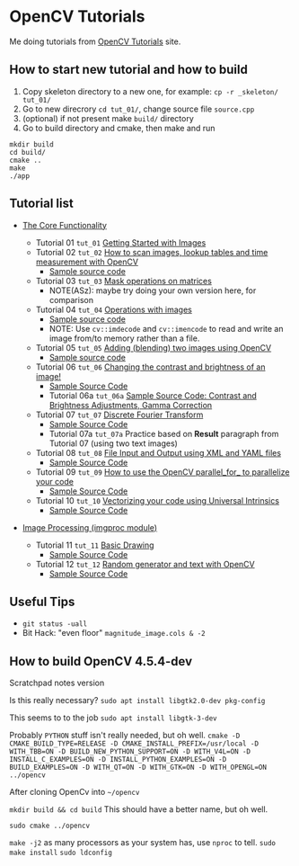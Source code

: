 # OpenCV Tutorials
Me doing tutorials from [OpenCV Tutorials](https://docs.opencv.org/4.x/d9/df8/tutorial_root.html) site.


## How to start new tutorial and how to build
1. Copy skeleton directory to a new one, for example: `cp -r _skeleton/ tut_01/`
2. Go to new direcrory `cd tut_01/`, change source file `source.cpp`
3. (optional) if not present make `build/` directory
4. Go to build directory and cmake, then make and run
```
mkdir build
cd build/
cmake ..
make
./app
```

## Tutorial list
* [The Core Functionality](https://docs.opencv.org/4.x/de/d7a/tutorial_table_of_content_core.html)

  - Tutorial 01 `tut_01` [Getting Started with Images](https://docs.opencv.org/4.x/db/deb/tutorial_display_image.html)
  - Tutorial 02 `tut_02` [How to scan images, lookup tables and time measurement with OpenCV](https://docs.opencv.org/4.x/db/da5/tutorial_how_to_scan_images.html)
    * [Sample source code](https://github.com/opencv/opencv/blob/master/samples/cpp/tutorial_code/core/how_to_scan_images/how_to_scan_images.cpp)
  - Tutorial 03 `tut_03` [Mask operations on matrices](https://docs.opencv.org/4.x/d7/d37/tutorial_mat_mask_operations.html)
    * NOTE(ASz): maybe try doing your own version here, for comparison
  - Tutorial 04 `tut_04` [Operations with images](https://docs.opencv.org/4.x/d5/d98/tutorial_mat_operations.html)
    * [Sample source code](https://github.com/opencv/opencv/blob/4.x/samples/cpp/tutorial_code/core/mat_operations/mat_operations.cpp)
    * NOTE: Use `cv::imdecode` and `cv::imencode` to read and write an image from/to memory rather than a file.
  - Tutorial 05 `tut_05` [Adding (blending) two images using OpenCV](https://docs.opencv.org/4.x/d5/dc4/tutorial_adding_images.html)
    * [Sample source code](https://github.com/opencv/opencv/blob/4.x/samples/cpp/tutorial_code/core/AddingImages/AddingImages.cpp)
  - Tutorial 06 `tut_06` [Changing the contrast and brightness of an image!](https://docs.opencv.org/4.x/d3/dc1/tutorial_basic_linear_transform.html)
    * [Sample Source Code](https://github.com/opencv/opencv/blob/master/samples/cpp/tutorial_code/ImgProc/BasicLinearTransforms.cpp)
    * Tutorial 06a `tut_06a` [Sample Source Code: Contrast and Brightness Adjustments, Gamma Correction](https://github.com/opencv/opencv/blob/master/samples/cpp/tutorial_code/ImgProc/changing_contrast_brightness_image/changing_contrast_brightness_image.cpp)
  - Tutorial 07 `tut_07` [Discrete Fourier Transform](https://docs.opencv.org/4.x/d8/d01/tutorial_discrete_fourier_transform.html)
    * [Sample Source Code](https://github.com/opencv/opencv/blob/4.x/samples/cpp/tutorial_code/core/discrete_fourier_transform/discrete_fourier_transform.cpp)
    * Tutorial 07a `tut_07a` Practice based on **Result** paragraph from Tutorial 07 (using two text images)
  - Tutorial 08 `tut_08` [File Input and Output using XML and YAML files](https://docs.opencv.org/4.x/dd/d74/tutorial_file_input_output_with_xml_yml.html)
    * [Sample Source Code](https://github.com/opencv/opencv/blob/master/samples/cpp/tutorial_code/core/file_input_output/file_input_output.cpp)
  - Tutorial 09 `tut_09` [How to use the OpenCV parallel_for_ to parallelize your code](https://docs.opencv.org/4.x/dc/ddf/tutorial_how_to_use_OpenCV_parallel_for_new.html)
    * [Sample Source Code](https://github.com/opencv/opencv/blob/4.x/samples/cpp/tutorial_code/core/how_to_use_OpenCV_parallel_for_/how_to_use_OpenCV_parallel_for_new.cpp)
  - Tutorial 10 `tut_10` [Vectorizing your code using Universal Intrinsics](https://docs.opencv.org/4.x/d6/dd1/tutorial_univ_intrin.html)
    * [Sample Source Code](https://github.com/opencv/opencv/blob/4.x/samples/cpp/tutorial_code/core/univ_intrin/univ_intrin.cpp)

* [Image Processing (imgproc module)](https://docs.opencv.org/4.x/d7/da8/tutorial_table_of_content_imgproc.html)
  
  - Tutorial 11 `tut_11` [Basic Drawing](https://docs.opencv.org/4.x/d3/d96/tutorial_basic_geometric_drawing.html)
    * [Sample Source Code](https://github.com/opencv/opencv/blob/4.x/samples/cpp/tutorial_code/ImgProc/basic_drawing/Drawing_1.cpp)
  - Tutorial 12 `tut_12` [Random generator and text with OpenCV](https://docs.opencv.org/4.x/df/d61/tutorial_random_generator_and_text.html)
    * [Sample Source Code](https://github.com/opencv/opencv/blob/4.x/samples/cpp/tutorial_code/ImgProc/basic_drawing/Drawing_2.cpp)


## Useful Tips

- `git status -uall`
- Bit Hack: "even floor" `magnitude_image.cols & -2`

## How to build OpenCV 4.5.4-dev
Scratchpad notes version

Is this really necessary?
`sudo apt install libgtk2.0-dev pkg-config`

This seems to to the job
`sudo apt install libgtk-3-dev`

Probably `PYTHON` stuff isn't really needed, but oh well.
`cmake -D CMAKE_BUILD_TYPE=RELEASE -D CMAKE_INSTALL_PREFIX=/usr/local -D WITH_TBB=ON -D BUILD_NEW_PYTHON_SUPPORT=ON -D WITH_V4L=ON -D INSTALL_C_EXAMPLES=ON -D INSTALL_PYTHON_EXAMPLES=ON -D BUILD_EXAMPLES=ON -D WITH_QT=ON -D WITH_GTK=ON -D WITH_OPENGL=ON ../opencv`

After cloning OpenCv into `~/opencv`

`mkdir build && cd build` This should have a better name, but oh well.

`sudo cmake ../opencv`

`make -j2` as many processors as your system has, use `nproc` to tell.
`sudo make install`
`sudo ldconfig`
